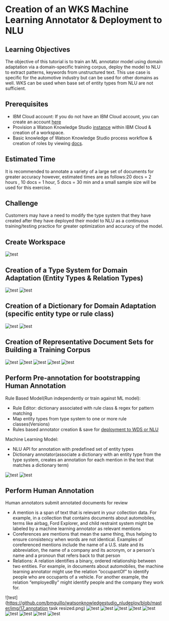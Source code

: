 # Creation of an WKS Machine Learning Annotator & Deployment to NLU

## Learning Objectives

The objective of this tutorial is to train an ML annotator model using domain adaptation via a domain-specific training corpus, deploy the model to NLU to extract patterns, keywords from unstructured text. This use case is specific for the automotive industry but can be used for other domains as well. WKS can be used when base set of entity types from NLU are not sufficient.


## Prerequisites

- IBM Cloud account: If you do not have an IBM Cloud account, you can create an account [here](https://cloud.ibm.com/)
- Provision a Watson Knowledge Studio [instance](https://cloud.ibm.com/catalog/services/knowledge-studio?hideTours=true&?cm_sp=WatsonPlatform-WatsonPlatform-_-OnPageNavCTA-IBMWatson_Discovery-_-Watson_Developer_Website) within IBM Cloud & creation of a workspace.
- Basic knowledge of Watson Knowledge Studio process workflow & creation of roles by viewing [docs](https://cloud.ibm.com/docs/services/watson-knowledge-studio?topic=watson-knowledge-studio-wks_tutintro#wks_tokenizer).

## Estimated Time

It is recommended to annotate a variety of a large set of documents for greater accuracy however, estimated times are as follows:20 docs = 2 hours , 10 docs = 1 hour, 5 docs = 30 min and a small sample size will be used for this exercise.

## Challenge

Customers may have a need to modify the type system that they have created after they have deployed their model to NLU as a continuous training/testing practice for greater optimization and accuracy of the model.

## Create Workspace

![test](https://github.com/bmguillo/watsonknowledgestudio_nludeploy/blob/master/img/1.png)

## Creation of a Type System for Domain Adaptation (Entity Types & Relation Types)

![test](https://github.com/bmguillo/watsonknowledgestudio_nludeploy/blob/master/img/4.png)
![test](https://github.com/bmguillo/watsonknowledgestudio_nludeploy/blob/master/img/2_entitytypes.png)

## Creation of a Dictionary for Domain Adaptation (specific entity type or rule class)

![test](https://github.com/bmguillo/watsonknowledgestudio_nludeploy/blob/master/img/7_dictionarysizing.png)
![test](https://github.com/bmguillo/watsonknowledgestudio_nludeploy/blob/master/img/8_dictionarysizing.png)

## Creation of Representative Document Sets for Building a Training Corpus

![test](https://github.com/bmguillo/watsonknowledgestudio_nludeploy/blob/master/img/10_documentsetsizing.png)
![test](https://github.com/bmguillo/watsonknowledgestudio_nludeploy/blob/master/img/11_addadocumentsetsizing.png)
![test](https://github.com/bmguillo/watsonknowledgestudio_nludeploy/blob/master/img/12_documentsetsfilledinresized.png)
![test](https://github.com/bmguillo/watsonknowledgestudio_nludeploy/blob/master/img/14_createannotationsetsizing.png)
![test](https://github.com/bmguillo/watsonknowledgestudio_nludeploy/blob/master/img/15_annotationsetsizing.png)


## Perform Pre-annotation for bootstrapping Human Annotation

Rule Based Model(Run independently or train against ML model):
- Rule Editor: dictionary associated with rule class & regex for pattern matching
- Map entity types from type system to one or more rule classes(Versions)
- Rules based annotator creation & save for [deployment to WDS or NLU](https://cloud.ibm.com/docs/services/watson-knowledge-studio?topic=watson-knowledge-studio-wks_rule_publish#wks_rule_publish)

Machine Learning Model:
- NLU API for annotation with predefined set of entity types
- Dictionary annotator(associate a dictionary with an entity type from the type system, creates an annotation for each mention in the text that matches a dictionary term)

![test](https://github.com/bmguillo/watsonknowledgestudio_nludeploy/blob/master/img/22_ruleeditorsizing.png)
![test](https://github.com/bmguillo/watsonknowledgestudio_nludeploy/blob/master/img/23_dictionarysizing.png)

## Perform Human Annotation 

Human annotators submit annotated documents for review
- A mention is a span of text that is relevant in your collection data. For example, in a collection that contains documents about automobiles, terms like airbag, Ford Explorer, and child restraint system might be labeled by a machine learning annotator as relevant mentions
- Coreferences are mentions that mean the same thing, thus helping to ensure consistency when words are not identical. Examples of coreferenced mentions include the name of a U.S. state and its abbreviation, the name of a company and its acronym, or a person's name and a pronoun that refers back to that person
- Relations: A relation identifies a binary, ordered relationship between two entities. For example, in documents about automobiles, the machine learning annotator might use the relation “occupantOf” to identify people who are occupants of a vehicle. For another example, the relation “employedBy” might identify people and the company they work for.

![test](https://github.com/bmguillo/watsonknowledgestudio_nludeploy/blob/master/img/17_annotation task resized.png)
![test](https://github.com/bmguillo/watsonknowledgestudio_nludeploy/blob/master/img/18_annotationtaskcreationsizing.png)
![test](https://github.com/bmguillo/watsonknowledgestudio_nludeploy/blob/master/img/20_addannotationsettotaskresize.png)
![test](https://github.com/bmguillo/watsonknowledgestudio_nludeploy/blob/master/img/28_humanannotationprogressresizing.png)
![test](https://github.com/bmguillo/watsonknowledgestudio_nludeploy/blob/master/img/29_fiatannotationresizing.png)
![test](https://github.com/bmguillo/watsonknowledgestudio_nludeploy/blob/master/img/30_inprogresssizing.png)
![test](https://github.com/bmguillo/watsonknowledgestudio_nludeploy/blob/master/img/31_completeannotationtaskresisze.png)
![test](https://github.com/bmguillo/watsonknowledgestudio_nludeploy/blob/master/img/32_completedannotationtaskresize.png)
![test](https://github.com/bmguillo/watsonknowledgestudio_nludeploy/blob/master/img/33_acceptannotationsetsresize.png)
![test](https://github.com/bmguillo/watsonknowledgestudio_nludeploy/blob/master/img/34_completeannotationtaskresize.png)





